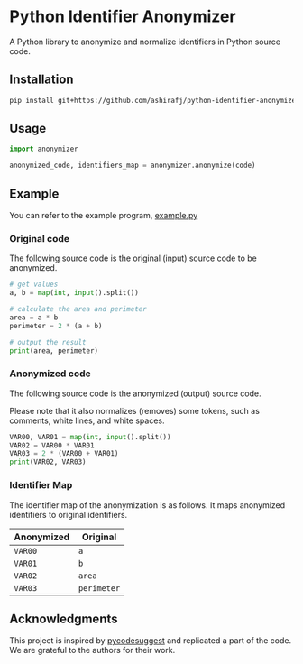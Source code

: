 # Python Identifier Anonymizer

A Python library to anonymize and normalize identifiers in Python source code.

## Installation

```sh
pip install git+https://github.com/ashirafj/python-identifier-anonymizer
```

## Usage

```py
import anonymizer

anonymized_code, identifiers_map = anonymizer.anonymize(code)
```

## Example

You can refer to the example program, [example.py](https://github.com/ashirafj/python-identifier-anonymizer/blob/master/example.py)

### Original code

The following source code is the original (input) source code to be anonymized.

```py
# get values
a, b = map(int, input().split())

# calculate the area and perimeter
area = a * b
perimeter = 2 * (a + b)

# output the result
print(area, perimeter)
```

### Anonymized code

The following source code is the anonymized (output) source code.

Please note that it also normalizes (removes) some tokens, such as comments, white lines, and white spaces.

```py
VAR00, VAR01 = map(int, input().split())
VAR02 = VAR00 * VAR01
VAR03 = 2 * (VAR00 + VAR01)
print(VAR02, VAR03)
```

### Identifier Map

The identifier map of the anonymization is as follows. It maps anonymized identifiers to original identifiers.

| Anonymized | Original |
| - | - |
| `VAR00` | `a` |
| `VAR01` | `b` |
| `VAR02` | `area` |
| `VAR03` | `perimeter` |

## Acknowledgments

This project is inspired by [pycodesuggest](https://github.com/uclnlp/pycodesuggest) and replicated a part of the code.
We are grateful to the authors for their work.
